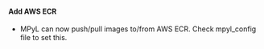 #### Add AWS ECR
- MPyL can now push/pull images to/from AWS ECR. Check mpyl_config file to set this.
